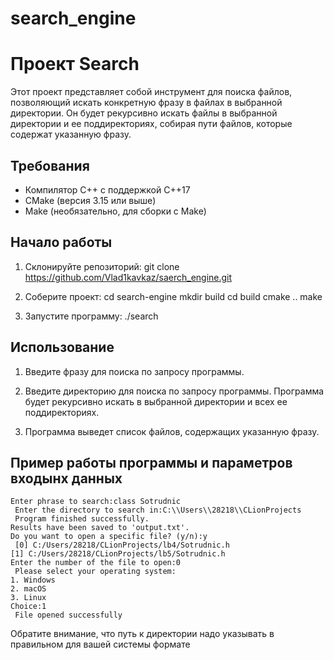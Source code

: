 # search_engine
# Проект Search

Этот проект представляет собой инструмент для поиска файлов, позволяющий искать конкретную фразу в файлах в выбранной директории. Он будет рекурсивно искать файлы в выбранной директории и ее поддиректориях, собирая пути файлов, которые содержат указанную фразу.

## Требования

- Компилятор C++ с поддержкой C++17
- CMake (версия 3.15 или выше)
- Make (необязательно, для сборки с Make)

## Начало работы

1. Склонируйте репозиторий:
git clone https://github.com/Vlad1kavkaz/saerch_engine.git


2. Соберите проект:
cd search-engine
mkdir build
cd build
cmake ..
make

3. Запустите программу:
./search


## Использование

1. Введите фразу для поиска по запросу программы.

2. Введите директорию для поиска по запросу программы. Программа будет рекурсивно искать в выбранной директории и всех ее поддиректориях.

3. Программа выведет список файлов, содержащих указанную фразу.

## Пример работы программы и параметров входынх данных
```
Enter phrase to search:class Sotrudnic
 Enter the directory to search in:C:\\Users\\28218\\CLionProjects
 Program finished successfully.
Results have been saved to 'output.txt'.
Do you want to open a specific file? (y/n):y
 [0] C:/Users/28218/CLionProjects/lb4/Sotrudnic.h
[1] C:/Users/28218/CLionProjects/lb5/Sotrudnic.h
Enter the number of the file to open:0
 Please select your operating system:
1. Windows
2. macOS
3. Linux
Choice:1
 File opened successfully
```
Обратите внимание, что путь к директории надо указывать в правильном для вашей системы формате
